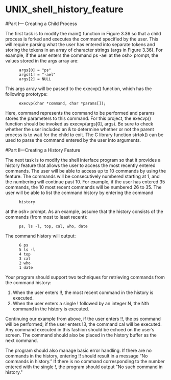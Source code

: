 # UNIX_shell_history_feature

#Part I— Creating a Child Process

The first task is to modify the main() function in Figure 3.36 so that a child process is forked and executes the command specified by the user. This will require parsing what the user has entered into separate tokens and storing the tokens in an array of character strings (args in Figure 3.36). For example, if the user enters the command ps -ael at the osh> prompt, the values stored in the args array are:

          args[0] = "ps"
          args[1] = "-ael"
          args[2] = NULL

This args array will be passed to the execvp() function, which has the following prototype:

          execvp(char *command, char *params[]);

Here, command represents the command to be performed and params stores the parameters to this command. For this project, the execvp() function should be invoked as execvp(args[0], args). Be sure to check whether the user included an & to determine whether or not the parent process is to wait for the child to exit. The C library function strtok() can be used to parse the command entered by the user into arguments.

#Part II—Creating a History Feature

The next task is to modify the shell interface program so that it provides a history feature that allows the user to access the most recently entered commands. The user will be able to access up to 10 commands by using the feature. The commands will be consecutively numbered starting at 1, and the numbering will continue past 10. For example, if the user has entered 35 commands, the 10 most recent commands will be numbered 26 to 35. The user will be able to list the command history by entering the command

          history

at the osh> prompt. As an example, assume that the history consists of the commands (from most to least recent):

          ps, ls -l, top, cal, who, date

The command history will output:

          6 ps
          5 ls -l
          4 top
          3 cal
          2 who
          1 date

Your program should support two techniques for retrieving commands from the command history:

  1. When the user enters !!, the most recent command in the history is executed.
  2. When the user enters a single ! followed by an integer N, the Nth command in the history is executed.

Continuing our example from above, if the user enters !!, the ps command will be performed; if the user enters !3, the command cal will be executed. Any command executed in this fashion should be echoed on the user’s screen. The command should also be placed in the history buffer as the next command.

The program should also manage basic error handling. If there are no commands in the history, entering !! should result in a message “No commands in history.” If there is no command corresponding to the number entered with the single !, the program should output "No such command in history."
